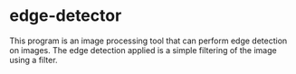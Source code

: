 # edge-detector
This program is an image processing tool that can perform edge detection on images. 
The edge detection applied is a simple filtering of the image using a filter.
